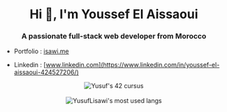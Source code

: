 <h1 align="center">Hi 👋, I'm Youssef El Aissaoui</h1>
<h3 align="center">A passionate full-stack web developer from Morocco</h3>

-   Portfolio : [isawi.me](https://isawi.me)

-   Linkedin : [www.linkedin.com](https://www.linkedin.com/in/youssef-el-aissaoui-424527206/)

<div align="center"><img src="https://badge.mediaplus.ma/darkblue/yelaissa" alt="Yusuf's 42 cursus"/></div>
<br/>
<div align="center"><img align="center" src="https://github-readme-stats.vercel.app/api/top-langs/?username=YusufLisawi&layout=compact&theme=radical" alt="YusufLisawi's most used langs"/></div>
<div align="center">
</div>
